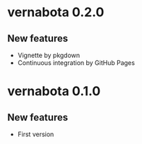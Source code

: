 # vernabota 0.2.0

## New features

* Vignette by pkgdown
* Continuous integration by GitHub Pages


# vernabota 0.1.0

## New features

* First version
